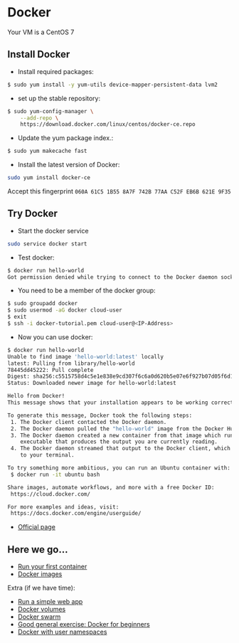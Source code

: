 # Docker

Your VM is a CentOS 7

Install Docker
---------------
* Install required packages:
```bash
$ sudo yum install -y yum-utils device-mapper-persistent-data lvm2
```
* set up the stable repository:
```bash
$ sudo yum-config-manager \
    --add-repo \
    https://download.docker.com/linux/centos/docker-ce.repo
```
* Update the yum package index.:
```bash
$ sudo yum makecache fast
```
* Install the latest version of Docker:
```bash
sudo yum install docker-ce
```
Accept this fingerprint ``060A 61C5 1B55 8A7F 742B 77AA C52F EB6B 621E 9F35``

Try Docker
-----------
* Start the docker service
```bash
sudo service docker start
```
* Test docker:
```bash
$ docker run hello-world
Got permission denied while trying to connect to the Docker daemon socket at unix:///var/run/docker.sock: Get http://%2Fvar%2Frun%2Fdocker.sock/v1.27/images/json: dial unix /var/run/docker.sock: connect: permission denied
```
* You need to be a member of the docker group:
```bash
$ sudo groupadd docker
$ sudo usermod -aG docker cloud-user
$ exit
$ ssh -i docker-tutorial.pem cloud-user@<IP-Address>
```
* Now you can use docker:
```bash
$ docker run hello-world
Unable to find image 'hello-world:latest' locally
latest: Pulling from library/hello-world
78445dd45222: Pull complete
Digest: sha256:c5515758d4c5e1e838e9cd307f6c6a0d620b5e07e6f927b07d05f6d12a1ac8d7
Status: Downloaded newer image for hello-world:latest

Hello from Docker!
This message shows that your installation appears to be working correctly.

To generate this message, Docker took the following steps:
 1. The Docker client contacted the Docker daemon.
 2. The Docker daemon pulled the "hello-world" image from the Docker Hub.
 3. The Docker daemon created a new container from that image which runs the
    executable that produces the output you are currently reading.
 4. The Docker daemon streamed that output to the Docker client, which sent it
    to your terminal.

To try something more ambitious, you can run an Ubuntu container with:
 $ docker run -it ubuntu bash

Share images, automate workflows, and more with a free Docker ID:
 https://cloud.docker.com/

For more examples and ideas, visit:
 https://docs.docker.com/engine/userguide/
```
* [Official page](https://docs.docker.com/engine/installation/linux/centos/)

Here we go...
--------------
* [Run your first container](http://training.play-with-docker.com/ops-s1-hello/)
* [Docker images](http://training.play-with-docker.com/ops-s1-images/)

Extra (if we have time):
* [Run a simple web app](http://training.play-with-docker.com/node-sql-server-docker/)
* [Docker volumes](http://training.play-with-docker.com/docker-volumes/)
* [Docker swarm](http://training.play-with-docker.com/swarm-mode-intro/)
* [Good general exercise: Docker for beginners](http://training.play-with-docker.com/beginner-linux/)
* [Docker with user namespaces](https://github.com/abdulrahmanazab/docker-training-neic/blob/neic-ahm-2018/docker.md)


